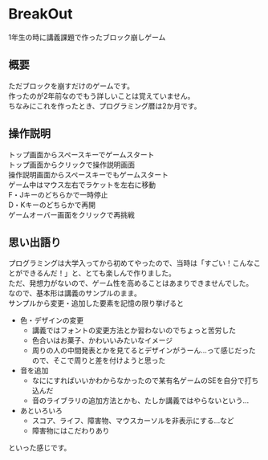# BreakOut
1年生の時に講義課題で作ったブロック崩しゲーム  

## 概要
ただブロックを崩すだけのゲームです。  
作ったのが2年前なのでもう詳しいことは覚えていません。  
ちなみにこれを作ったとき、プログラミング暦は2か月です。  

## 操作説明
トップ画面からスペースキーでゲームスタート  
トップ画面からクリックで操作説明画面  
操作説明画面からスペースキーでもゲームスタート  
ゲーム中はマウス左右でラケットを左右に移動  
F・Jキーのどちらかで一時停止  
D・Kキーのどちらかで再開  
ゲームオーバー画面をクリックで再挑戦  


## 思い出語り
プログラミングは大学入ってから初めてやったので、当時は「すごい！こんなことができるんだ！」と、とても楽しんで作りました。  
ただ、発想力がないので、ゲーム性を高めることはあまりできませんでした。  
なので、基本形は講義のサンプルのまま。  
サンプルから変更・追加した要素を記憶の限り挙げると  
* 色・デザインの変更
  * 講義ではフォントの変更方法とか習わないのでちょっと苦労した
  * 色合いはお菓子、かわいいみたいなイメージ
  * 周りの人の中間発表とかを見てるとデザインがうーん…って感じだったので、そこで周りと差を付けようと思った
* 音を追加
  * なににすればいいかわからなかったので某有名ゲームのSEを自分で打ち込んだ
  * 音のライブラリの追加方法とかも、たしか講義ではやらないという…
* あといろいろ
  * スコア、ライフ、障害物、マウスカーソルを非表示にする…など
  * 障害物にはこだわりあり  
  
といった感じです。
